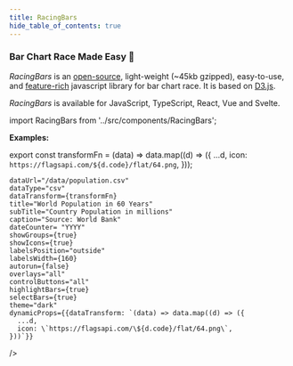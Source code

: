 ```yaml
---
title: RacingBars
hide_table_of_contents: true
---
```


### **Bar Chart Race Made Easy 🎉**

_RacingBars_ is an [open-source](https://github.com/hatemhosny/racing-bars), light-weight (~45kb gzipped), easy-to-use, and [feature-rich](./features.md) javascript library for bar chart race.
It is based on <a href="https://d3js.org" target="_blank" className="external">D3.js</a>.

_RacingBars_ is available for JavaScript, TypeScript, React, Vue and Svelte.

import RacingBars from '../src/components/RacingBars';

**Examples:**

<div className="gallery">
  <RacingBars
    dataUrl="/data/brands.json"
  />
</div>

<p style={{height: 30}}> </p>

export const transformFn = (data) => data.map((d) => ({
...d,
icon: `https://flagsapi.com/${d.code}/flat/64.png`,
}));

<div className="gallery">
  <RacingBars
    style={{width: 800, height: 450}}

    dataUrl="/data/population.csv"
    dataType="csv"
    dataTransform={transformFn}
    title="World Population in 60 Years"
    subTitle="Country Population in millions"
    caption="Source: World Bank"
    dateCounter= "YYYY"
    showGroups={true}
    showIcons={true}
    labelsPosition="outside"
    labelsWidth={160}
    autorun={false}
    overlays="all"
    controlButtons="all"
    highlightBars={true}
    selectBars={true}
    theme="dark"
    dynamicProps={{dataTransform: `(data) => data.map((d) => ({
      ...d,
      icon: \`https://flagsapi.com/\${d.code}/flat/64.png\`,
    }))`}}

/>

</div>
